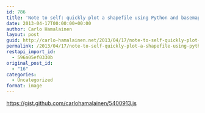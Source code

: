 ```yaml
---
id: 786
title: 'Note to self: quickly plot a shapefile using Python and basemap'
date: 2013-04-17T00:00:00+00:00
author: Carlo Hamalainen
layout: post
guid: http://carlo-hamalainen.net/2013/04/17/note-to-self-quickly-plot-a-shapefile-using-python-and-basemap/
permalink: /2013/04/17/note-to-self-quickly-plot-a-shapefile-using-python-and-basemap/
restapi_import_id:
  - 596a05ef0330b
original_post_id:
  - "16"
categories:
  - Uncategorized
format: image
---
```

<https://gist.github.com/carlohamalainen/5400913.js>
